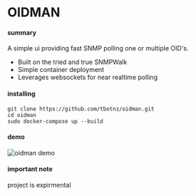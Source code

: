 # OIDMAN

#### summary
A simple ui providing fast SNMP polling one or multiple OID's.

- Built on the tried and true SNMPWalk
- Simple container deployment
- Leverages websockets for near realtime polling

#### installing
```
git clone https://github.com/tbotnz/oidman.git
cd oidman
sudo docker-compose up --build
```

#### demo
![oidman demo](/oidman.gif)


#### important note
project is expirmental

